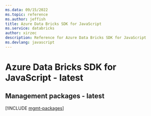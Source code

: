 ```yaml
---
ms.data: 09/15/2022
ms.topic: reference
ms.author: jeffish
title: Azure Data Bricks SDK for JavaScript
ms.service: databricks
author: xirzec
description: Reference for Azure Data Bricks SDK for JavaScript
ms.devlang: javascript
---
```

# Azure Data Bricks SDK for JavaScript - latest

## Management packages - latest
[!INCLUDE [mgmt-packages](data-bricks-mgmt-index.md)]
